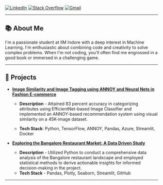 # <Your Name>

[![LinkedIn](https://img.shields.io/badge/LinkedIn-Connect-blue)](https://www.linkedin.com/in/adarsh-wase/)
[![Stack Overflow](https://img.shields.io/badge/stack%20overflow-FE7A16)](https://stackoverflow.com/users/14425501/adarsh-wase)
[![Gmail](https://img.shields.io/badge/Gmail-D14836)](mailto:adarshwase22@gmail.com)

---

## 📚 About Me

I'm a passionate student at IIM Indore with a deep interest in Machine Learning. I'm enthusiastic about combining code and creativity to solve complex problems. When I'm not coding, you'll often find me engrossed in a good book or immersed in a challenging game.

---

## 🚀 Projects

- [**Image Similarity and Image Tagging using ANNOY and Neural Nets in Fashion E-commerce**](https://fashion-ecom.azurewebsites.net/)
   - **Description** - Attained 83 percent accuracy in categorizing attributes using EfficientNet-based Image Classifier and implemented an ANNOY-based recommendation system using visual similarity on a 45K-image dataset.

   - **Tech Stack**: Python, TensorFlow, ANNOY, Pandas, Azure, Streamlit, Docker

- [**Exploring the Bangalore Restaurant Market: A Data Driven Study**](https://restaurants.streamlit.app/)
   - **Description** - Utilized Python to conduct a comprehensive data analysis of the Bangalore restaurant landscape and employed statistical methods to derive actionable insights for informed decision-making in the project.
   - **Tech Stack** - Pandas, Plotly, Seaborn, Streamlit, GitHub
---
